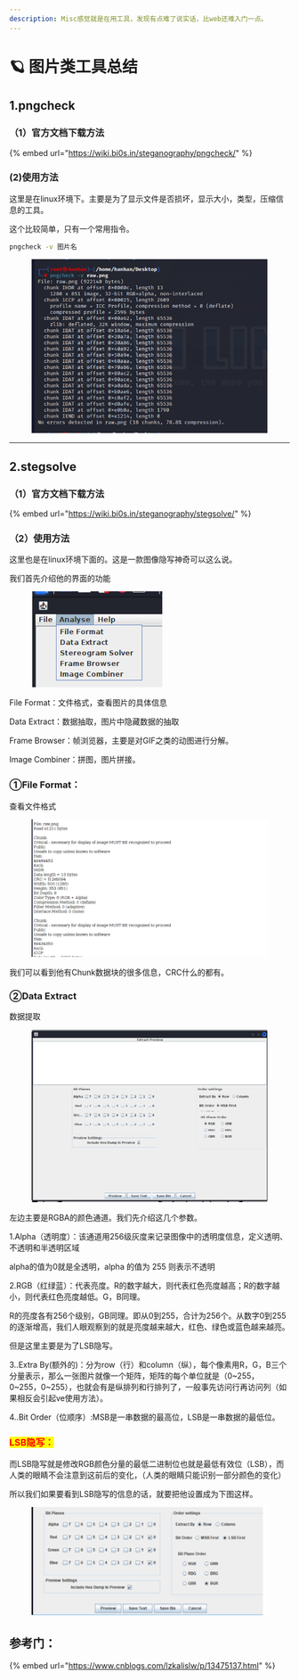 ```yaml
---
description: Misc感觉就是在用工具，发现有点难了说实话，比web还难入门一点。
---
```


# 🪐 图片类工具总结



## 1.pngcheck

### （1）官方文档下载方法

{% embed url="https://wiki.bi0s.in/steganography/pngcheck/" %}

### (2)使用方法

这里是在linux环境下。主要是为了显示文件是否损坏，显示大小，类型，压缩信息的工具。

这个比较简单，只有一个常用指令。

```sh
pngcheck -v 图片名
```

<figure><img src="../.gitbook/assets/image.png" alt=""><figcaption></figcaption></figure>

***

## 2.stegsolve

### （1）官方文档下载方法

{% embed url="https://wiki.bi0s.in/steganography/stegsolve/" %}

### （2）使用方法

这里也是在linux环境下面的。这是一款图像隐写神奇可以这么说。

我们首先介绍他的界面的功能

<figure><img src="../.gitbook/assets/image (3).png" alt=""><figcaption></figcaption></figure>

File Format：文件格式，查看图片的具体信息

Data Extract：数据抽取，图片中隐藏数据的抽取

Frame Browser：帧浏览器，主要是对GIF之类的动图进行分解。

Image Combiner：拼图，图片拼接。



### ①File Format：

查看文件格式

<figure><img src="../.gitbook/assets/image (4).png" alt=""><figcaption></figcaption></figure>

我们可以看到他有Chunk数据块的很多信息，CRC什么的都有。



### ②Data Extract

数据提取

<figure><img src="../.gitbook/assets/image (5).png" alt=""><figcaption></figcaption></figure>

左边主要是RGBA的颜色通道。我们先介绍这几个参数。

1.Alpha（透明度）：该通道用256级灰度来记录图像中的透明度信息，定义透明、不透明和半透明区域

alpha的值为0就是全透明，alpha 的值为 255 则表示不透明

2.RGB（红绿蓝）：代表亮度。R的数字越大，则代表红色亮度越高；R的数字越小，则代表红色亮度越低。G，B同理。

R的亮度各有256个级别，GB同理。即从0到255，合计为256个。从数字0到255的逐渐增高，我们人眼观察到的就是亮度越来越大，红色、绿色或蓝色越来越亮。

但是这里主要是为了LSB隐写。

3..Extra By(额外的)：分为row（行）和column（纵），每个像素用R，G，B三个分量表示，那么一张图片就像一个矩阵，矩阵的每个单位就是（0\~255，0\~255，0\~255），也就会有是纵排列和行排列了，一般事先访问行再访问列（如果相反会引起ve使用方法）。

4..Bit Order（位顺序）:MSB是一串数据的最高位，LSB是一串数据的最低位。



### <mark style="color:red;">LSB隐写：</mark>

而LSB隐写就是修改RGB颜色分量的最低二进制位也就是最低有效位（LSB），而人类的眼睛不会注意到这前后的变化，（人类的眼睛只能识别一部分颜色的变化）

所以我们如果要看到LSB隐写的信息的话，就要把他设置成为下图这样。

<figure><img src="../.gitbook/assets/image (6).png" alt=""><figcaption></figcaption></figure>





















## 参考门：

{% embed url="https://www.cnblogs.com/lzkalislw/p/13475137.html" %}

